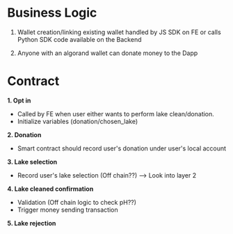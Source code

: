 # Business Logic

1. Wallet creation/linking existing wallet handled by JS SDK on FE or calls Python SDK code available on the Backend

2. Anyone with an algorand wallet can donate money to the Dapp


# Contract 

**1. Opt in**
 - Called by FE when user either wants to perform lake clean/donation.
 - Initialize variables (donation/chosen_lake)

**2. Donation**
 - Smart contract should record user's donation under user's local account

**3. Lake selection**
 - Record user's lake selection (Off chain??) --> Look into layer 2

**4. Lake cleaned confirmation**
 - Validation  (Off chain logic to check pH??)
 - Trigger money sending transaction

**5. Lake rejection**